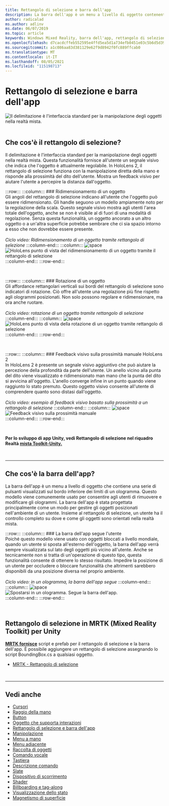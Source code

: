 ```yaml
---
title: Rettangolo di selezione e barra dell'app
description: La barra dell'app è un menu a livello di oggetto contenente una serie di pulsanti visualizzati sul bordo inferiore dei limiti di un ologramma.
author: radicalad
ms.author: adlinv
ms.date: 06/07/2019
ms.topic: article
keywords: Windows Mixed Reality, barra dell'app, rettangolo di selezione, visore VR di realtà mista, visore VR windows di realtà mista, visore VR di realtà virtuale, HoloLens, MRTK, realtà mista Toolkit
ms.openlocfilehash: d7cacdcffeb552595e4ffd5ea5d1a734efb0451e03c5b6d5d39e5ea8caf3bd94
ms.sourcegitcommit: a1c086aa83d381129e62f9d8942f0fc889ffcab0
ms.translationtype: MT
ms.contentlocale: it-IT
ms.lasthandoff: 08/05/2021
ms.locfileid: "115198713"
---
```

# <a name="bounding-box-and-app-bar"></a>Rettangolo di selezione e barra dell'app
![Il delimitazione è l'interfaccia standard per la manipolazione degli oggetti nella realtà mista.](images/UX_Hero_BoundingBox.jpg)<br>
<br>

## <a name="what-is-the-bounding-box"></a>Che cos'è il rettangolo di selezione?

Il delimitazione è l'interfaccia standard per la manipolazione degli oggetti nella realtà mista. Questa funzionalità fornisce all'utente un segnale visivo che indica che l'oggetto è attualmente regolabile. In HoloLens 2, il rettangolo di selezione funziona con la manipolazione diretta della mano e risponde alla prossimità del dito dell'utente. Mostra un feedback visivo per aiutare l'utente a percepire la distanza dall'oggetto.

:::row:::
    :::column:::
        ### <a name="scaling-an-objectbr"></a>Ridimensionamento di un oggetto<br>
        Gli angoli del rettangolo di selezione indicano all'utente che l'oggetto può essere ridimensionato. Gli handle seguono un modello ampiamente noto per la regolazione della scala. Questo segnale visivo mostra agli utenti l'area totale dell'oggetto, anche se non è visibile al di fuori di una modalità di regolazione. Senza questa funzionalità, un oggetto ancorato a un altro oggetto o a un'altra superficie potrebbe sembrare che ci sia spazio intorno a esso che non dovrebbe essere presente.<br>
        <br>
        *Ciclo video: Ridimensionamento di un oggetto tramite rettangolo di selezione*
    :::column-end:::
        :::column:::
        ![space](images/spacer-20x582.png)<br>
       ![HoloLens punto di vista del ridimensionamento di un oggetto tramite il rettangolo di selezione](images/HoloLens2_BoundingBox.gif)<br>
    :::column-end:::
:::row-end:::

<br>

:::row:::
    :::column:::
        ### <a name="rotating-an-objectbr"></a>Rotazione di un oggetto<br>
        Gli affordance rettangolari verticali sui bordi del rettangolo di selezione sono indicatori di rotazione. Ciò offre all'utente una regolazione più fine rispetto agli ologrammi posizionati. Non solo possono regolare e ridimensionare, ma ora anche ruotare.<br>
        <br>
        *Ciclo video: rotazione di un oggetto tramite rettangolo di selezione*
    :::column-end:::
        :::column:::
        ![space](images/spacer-20x582.png)<br>
       ![HoloLens punto di vista della rotazione di un oggetto tramite rettangolo di selezione](images/HoloLens2_BoundingBox_Rotate.gif)<br>
    :::column-end:::
:::row-end:::

<br>

:::row:::
    :::column:::
        ### <a name="visual-feedback-on-hand-proximity-on-hololens-2br"></a>Feedback visivo sulla prossimità manuale HoloLens 2<br>
        In HoloLens 2 è presente un segnale visivo aggiuntivo che può aiutare la percezione della profondità da parte dell'utente. Un anello vicino alla punta del dito viene visualizzato e ridimensionato man mano che la punta del dito si avvicina all'oggetto. L'anello converge infine in un punto quando viene raggiunto lo stato premuto. Questo oggetto visivo consente all'utente di comprendere quanto sono distasi dall'oggetto.<br>
        <br>
        *Ciclo video: esempio di feedback visivo basato sulla prossimità a un rettangolo di selezione*
    :::column-end:::
        :::column:::
        ![space](images/spacer-20x582.png)<br>
       ![Feedback visivo sulla prossimità manuale](images/HoloLens2_Proximity.gif)<br>
    :::column-end:::
:::row-end:::

<br>

**Per lo sviluppo di app Unity, vedi Rettangolo di selezione nel riquadro Realtà [mista Toolkit-Unity.](/windows/mixed-reality/mrtk-unity/features/ux-building-blocks/bounding-box)**

<br>

---

## <a name="what-is-the-app-bar"></a>Che cos'è la barra dell'app?

La barra dell'app è un menu a livello di oggetto che contiene una serie di pulsanti visualizzati sul bordo inferiore dei limiti di un ologramma. Questo modello viene comunemente usato per consentire agli utenti di rimuovere e modificare gli ologrammi. La barra dell'app è stata progettata principalmente come un modo per gestire gli oggetti posizionati nell'ambiente di un utente. Insieme al rettangolo di selezione, un utente ha il controllo completo su dove e come gli oggetti sono orientati nella realtà mista.

:::row:::
    :::column:::
        ### <a name="the-app-bar-follows-the-userbr"></a>La barra dell'app segue l'utente<br>
        Poiché questo modello viene usato con oggetti bloccati a livello mondiale, quando un utente si sposta all'esterno dell'oggetto, la barra dell'app verrà sempre visualizzata sul lato degli oggetti più vicino all'utente. Anche se tecnicamente non si tratta di un'operazione di questo tipo, questa funzionalità consente di ottenere lo stesso risultato. Impedire la posizione di un utente per occludere o bloccare funzionalità che altrimenti sarebbero disponibili da una posizione diversa nel proprio ambiente. <br>
        <br>
        *Ciclo video: in un ologramma, la barra dell'app segue*
    :::column-end:::
        :::column:::
        ![space](images/spacer-20x582.png)<br>
       ![Spostarsi in un ologramma. Segue la barra dell'app.](images/HoloLens2_AppBarFollowing.gif)<br>
    :::column-end:::
:::row-end:::

<br>


## <a name="bounding-box-in-mrtk-mixed-reality-toolkit-for-unity"></a>Rettangolo di selezione in MRTK (Mixed Reality Toolkit) per Unity
**[MRTK fornisce](https://github.com/Microsoft/MixedRealityToolkit-Unity)** script e prefab per il rettangolo di selezione e la barra dell'app. È possibile aggiungere un rettangolo di selezione assegnando lo script BoundingBox.cs a qualsiasi oggetto.

* [MRTK - Rettangolo di selezione](/windows/mixed-reality/mrtk-unity/features/ux-building-blocks/bounding-box)


<br>

---


## <a name="see-also"></a>Vedi anche

* [Cursori](cursors.md)
* [Raggio della mano](point-and-commit.md)
* [Button](button.md)
* [Oggetto che supporta interazioni](interactable-object.md)
* [Rettangolo di selezione e barra dell'app](app-bar-and-bounding-box.md)
* [Manipolazione](direct-manipulation.md)
* [Menu a mano](hand-menu.md)
* [Menu adiacente](near-menu.md)
* [Raccolta di oggetti](object-collection.md)
* [Comando vocale](voice-input.md)
* [Tastiera](keyboard.md)
* [Descrizione comando](tooltip.md)
* [Slate](slate.md)
* [Dispositivo di scorrimento](slider.md)
* [Shader](shader.md)
* [Billboarding e tag-along](billboarding-and-tag-along.md)
* [Visualizzazione dello stato](progress.md)
* [Magnetismo di superficie](surface-magnetism.md)